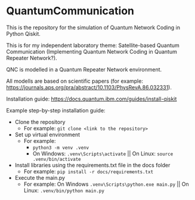 # QuantumCommunication

This is the repository for the simulation of Quantum Network Coding in Python Qiskit.

This is for my independent laboratory theme: Satellite-based Quantum Communication (Implementing Quantum Network Coding in Quantum Repeater Network?).

QNC is modelled in a Quantum Repeater Network environment.

All modells are based on scientific papers (for example: https://journals.aps.org/pra/abstract/10.1103/PhysRevA.86.032331).

Installation guide: https://docs.quantum.ibm.com/guides/install-qiskit

Example step-by-step installation guide:
  - Clone the repository
    - For example: `git clone <link to the repository>`
  - Set up virtual environment
    - For example:
      - `python3 -m venv .venv`
      - On Windows: `.venv\Scripts\activate` || On Linux: `source .venv/bin/activate`
  - Install libraries using the requirements.txt file in the docs folder
    - For example: `pip install -r docs/requirements.txt`
  - Execute the main.py
    - For example: On Windows `.venv\Scripts\python.exe main.py` || On Linux: `.venv/bin/python main.py`